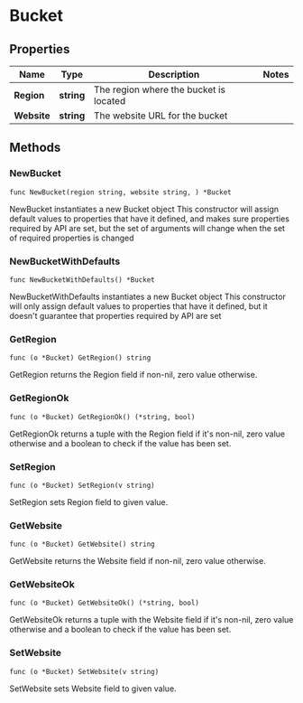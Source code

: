 # Bucket

## Properties

|Name | Type | Description | Notes|
|------------ | ------------- | ------------- | -------------|
|**Region** | **string** | The region where the bucket is located | |
|**Website** | **string** | The website URL for the bucket | |

## Methods

### NewBucket

`func NewBucket(region string, website string, ) *Bucket`

NewBucket instantiates a new Bucket object
This constructor will assign default values to properties that have it defined,
and makes sure properties required by API are set, but the set of arguments
will change when the set of required properties is changed

### NewBucketWithDefaults

`func NewBucketWithDefaults() *Bucket`

NewBucketWithDefaults instantiates a new Bucket object
This constructor will only assign default values to properties that have it defined,
but it doesn't guarantee that properties required by API are set

### GetRegion

`func (o *Bucket) GetRegion() string`

GetRegion returns the Region field if non-nil, zero value otherwise.

### GetRegionOk

`func (o *Bucket) GetRegionOk() (*string, bool)`

GetRegionOk returns a tuple with the Region field if it's non-nil, zero value otherwise
and a boolean to check if the value has been set.

### SetRegion

`func (o *Bucket) SetRegion(v string)`

SetRegion sets Region field to given value.


### GetWebsite

`func (o *Bucket) GetWebsite() string`

GetWebsite returns the Website field if non-nil, zero value otherwise.

### GetWebsiteOk

`func (o *Bucket) GetWebsiteOk() (*string, bool)`

GetWebsiteOk returns a tuple with the Website field if it's non-nil, zero value otherwise
and a boolean to check if the value has been set.

### SetWebsite

`func (o *Bucket) SetWebsite(v string)`

SetWebsite sets Website field to given value.



